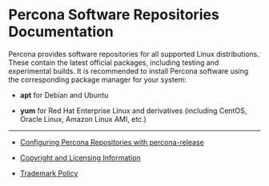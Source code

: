 # Percona Software Repositories Documentation

Percona provides software repositories for all supported Linux distributions.
These contain the latest official packages,
including testing and experimental builds.
It is recommended to install Percona software
using the corresponding package manager for your system:


* **apt** for Debian and Ubuntu


* **yum** for Red Hat Enterprise Linux and derivatives
(including CentOS, Oracle Linux, Amazon Linux AMI, etc.)


---


* [Configuring Percona Repositories with percona-release](percona-release.md)


* [Copyright and Licensing Information](copyright.md)

* [Trademark Policy](trademark-policy.md)


